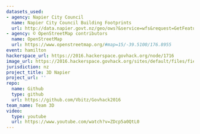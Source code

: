 ```yaml
---
datasets_used:
- agency: Napier City Council
  name: Napier City Council Building Footprints
  url: http://data.napier.govt.nz/geo/ows?&service=wfs&request=GetFeature&version=1.0.0&srs=EPSG%3A4326&typeName=NCC%3ABUILDINGS&outputFormat=excel
- agency: © OpenStreetMap contributors
  name: OpenStreetMap
  url: https://www.openstreetmap.org/#map=15/-39.5100/176.8955
event: hamilton
hackerspace_url: https://2016.hackerspace.govhack.org/node/1716
image_url: https://2016.hackerspace.govhack.org/sites/default/files/field/image/projectImage.png
jurisdiction: nz
project_title: 3D Napier
project_url: ''
repo:
  name: Github
  type: github
  url: https://github.com/Vbitz/Govhack2016
team_name: Team 3D
video:
  type: youtube
  url: https://www.youtube.com/watch?v=ZDcp5a0QtL0
---
```



